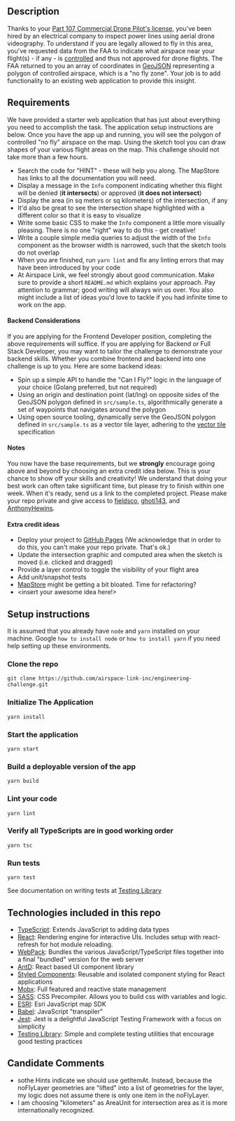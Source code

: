 ## Description

Thanks to your [Part 107 Commercial Drone Pilot's license](https://www.faa.gov/uas/commercial_operators/), you've been hired by an electrical company to inspect power lines using aerial drone videography. To understand if you are legally allowed to fly in this area, you've requested data from the FAA to indicate what airspace near your flight(s) - if any - is [controlled](https://www.faa.gov/uas/recreational_fliers/where_can_i_fly/airspace_101/) and thus not approved for drone flights. The FAA returned to you an array of coordinates in [GeoJSON](https://geojson.org/) representing a polygon of controlled airspace, which is a "no fly zone". Your job is to add functionality to an existing web application to provide this insight.

## Requirements

We have provided a starter web application that has just about everything you need to accomplish the task. The application setup instructions are below. Once you have the app up and running, you will see the polygon of controlled "no fly" airspace on the map. Using the sketch tool you can draw shapes of your various flight areas on the map. This challenge should not take more than a few hours.

- Search the code for "HINT" - these will help you along. The MapStore has links to all the documentation you will need.
- Display a message in the `Info` component indicating whether this flight will be denied (**it intersects**) or approved (**it does not intersect**)
- Display the area (in sq meters or sq kilometers) of the intersection, if any
- It'd also be great to see the intersection shape highlighted with a different color so that it is easy to visualize
- Write some basic CSS to make the `Info` component a little more visually pleasing. There is no one "right" way to do this - get creative!
- Write a couple simple media queries to adjust the width of the `Info` component as the browser width is narrowed, such that the sketch tools do not overlap
- When you are finished, run `yarn lint` and fix any linting errors that may have been introduced by your code
- At Airspace Link, we feel strongly about good communication. Make sure to provide a short `README.md` which explains your approach. Pay attention to grammar; good writing will always win us over. You also might include a list of ideas you'd love to tackle if you had infinite time to work on the app.

#### Backend Considerations

If you are applying for the Frontend Developer position, completing the above requirements will suffice. If you are applying for Backend or Full Stack Developer, you may want to tailor the challenge to demonstrate your backend skills. Whether you combine frontend and backend into one challenge is up to you. Here are some backend ideas:

- Spin up a simple API to handle the "Can I Fly?" logic in the language of your choice (Golang preferred, but not required)
- Using an origin and destination point (lat/lng) on opposite sides of the GeoJSON polygon defined in `src/sample.ts`, algorithmically generate a set of waypoints that navigates around the polygon
- Using open source tooling, dynamically serve the GeoJSON polygon defined in `src/sample.ts` as a vector tile layer, adhering to the [vector tile](https://github.com/mapbox/vector-tile-spec/tree/master/2.1/) specification

#### Notes

You now have the base requirements, but we **strongly** encourage going above and beyond by choosing an extra credit idea below. This is your chance to show off your skills and creativity! We understand that doing your best work can often take significant time, but please try to finish within one week. When it's ready, send us a link to the completed project. Please make your repo private and give access to [fieldsco](https://github.com/fieldsco), [ghoti143](https://github.com/ghoti143), and [AnthonyHewins](https://github.com/AnthonyHewins).

#### Extra credit ideas

- Deploy your project to [GitHub Pages](https://pages.github.com/) (We acknowledge that in order to do this, you can't make your repo private. That's ok.)
- Update the intersection graphic and computed area when the sketch is moved (i.e. clicked and dragged)
- Provide a layer control to toggle the visibility of your flight area
- Add unit/snapshot tests
- [MapStore](/src/stores/MapStore.ts) might be getting a bit bloated. Time for refactoring?
- <insert your awesome idea here!>

## Setup instructions

It is assumed that you already have `node` and `yarn` installed on your machine. Google `how to install node` or `how to install yarn` if you need help setting up these environments.

### Clone the repo

`git clone https://github.com/airspace-link-inc/engineering-challenge.git`

### Initialize The Application

`yarn install`

### Start the application

`yarn start`

### Build a deployable version of the app

`yarn build`

### Lint your code

`yarn lint`

### Verify all TypeScripts are in good working order

`yarn tsc`

### Run tests

`yarn test`

See documentation on writing tests at [Testing Library](https://testing-library.com/docs/)

## Technologies included in this repo

- [TypeScript](https://www.typescriptlang.org/): Extends JavaScript to adding data types
- [React](https://reactjs.org/): Rendering engine for interactive UIs. Includes setup with react-refresh for hot module reloading.
- [WebPack](https://webpack.js.org/): Bundles the various JavaScript/TypeScript files together into a final "bundled" version for the web server
- [AntD](https://ant.design/components/overview/): React based UI component library
- [Styled Components](https://styled-components.com/): Reusable and isolated component styling for React applications
- [Mobx](https://github.com/mobxjs/mobx): Full featured and reactive state management
- [SASS](https://sass-lang.com/): CSS Precompiler. Allows you to build css with variables and logic.
- [ESRI](https://developers.arcgis.com/javascript/latest/): Esri JavaScript map SDK
- [Babel](https://babeljs.io/): JavaScript "transpiler"
- [Jest](https://jestjs.io/): Jest is a delightful JavaScript Testing Framework with a focus on simplicity
- [Testing Library](https://testing-library.com/docs/): Simple and complete testing utilities that encourage good testing practices


## Candidate Comments
- sothe Hints indicate we should use getItemAt. Instead, because the noFlyLayer geometries are "lifted" into a list of geometries for the layer, my logic does not assume there is only one item in the noFlyLayer. 
- I am choosing "kilometers" as AreaUnit for intersection area as it is more internationally recognized.